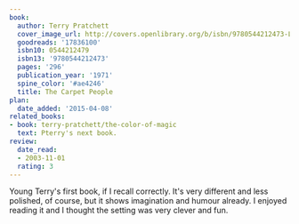 ```yaml
---
book:
  author: Terry Pratchett
  cover_image_url: http://covers.openlibrary.org/b/isbn/9780544212473-L.jpg
  goodreads: '17836100'
  isbn10: 0544212479
  isbn13: '9780544212473'
  pages: '296'
  publication_year: '1971'
  spine_color: '#ae4246'
  title: The Carpet People
plan:
  date_added: '2015-04-08'
related_books:
- book: terry-pratchett/the-color-of-magic
  text: Pterry's next book.
review:
  date_read:
  - 2003-11-01
  rating: 3
---
```


Young Terry's first book, if I recall correctly. It's very different and less polished, of course, but it shows
imagination and humour already. I enjoyed reading it and I thought the setting was very clever and fun.
